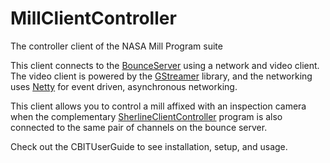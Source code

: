 # MillClientController
The controller client of the NASA Mill Program suite

This client connects to the [BounceServer](https://github.com/BeyondPerception/BounceServer) using a network and video client. The video client is powered by the [GStreamer](https://gstreamer.freedesktop.org/) library, and the networking uses [Netty](https://netty.io/) for event driven, asynchronous networking.

This client allows you to control a mill affixed with an inspection camera when the complementary [SherlineClientController](https://github.com/BeyondPerception/SherlineClientController) program is also connected to the same pair of channels on the bounce server.

Check out the CBITUserGuide to see installation, setup, and usage.
